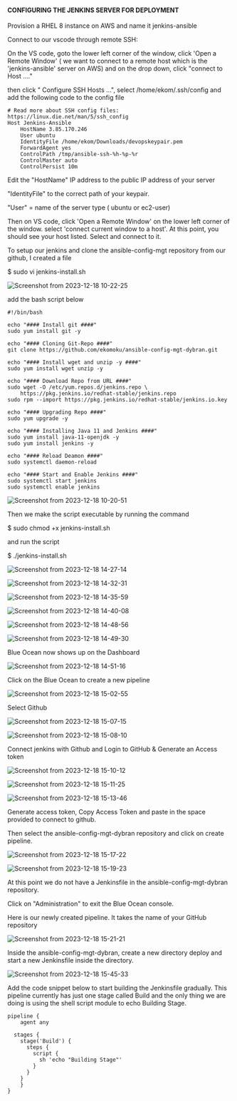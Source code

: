 
#### CONFIGURING THE JENKINS SERVER FOR DEPLOYMENT

Provision a RHEL 8 instance on AWS and name it jenkins-ansible


Connect to our vscode through remote SSH:

On the VS code, goto the lower left corner of the window, click 'Open a Remote Window' ( we want to connect to a remote host which is the 'jenkins-ansible' server on AWS) and on the drop down, click "connect to Host ...."

then click " Configure SSH Hosts ...", select /home/ekom/.ssh/config and add the following code to the config file 



~~~
# Read more about SSH config files: https://linux.die.net/man/5/ssh_config
Host Jenkins-Ansible
    HostName 3.85.170.246
    User ubuntu
    IdentityFile /home/ekom/Downloads/devopskeypair.pem
    ForwardAgent yes
    ControlPath /tmp/ansible-ssh-%h-%p-%r
    ControlMaster auto
    ControlPersist 10m
~~~




Edit the "HostName" IP address to the public IP address of your server 

"IdentityFile" to the correct path of your keypair.

"User" = name of the server type ( ubuntu or ec2-user)


Then on VS code, click 'Open a Remote Window' on the lower left corner of the window. select 'connect current window to a host'. At this point, you should see your host listed. Select and connect to it.


To setup our jenkins and clone the ansible-config-mgt repository from our github, I created a file

$ sudo vi jenkins-install.sh



![Screenshot from 2023-12-18 10-22-25](https://github.com/ekomoku/ekom-pbl/assets/66005935/d06ef955-bd94-40a6-afc8-b8f4c4a81bd7)



add the bash script below



~~~
#!/bin/bash

echo "#### Install git ####"
sudo yum install git -y

echo "#### Cloning Git-Repo ####"
git clone https://github.com/ekomoku/ansible-config-mgt-dybran.git

echo "#### Install wget and unzip -y ####"
sudo yum install wget unzip -y

echo "#### Download Repo from URL ####"
sudo wget -O /etc/yum.repos.d/jenkins.repo \
    https://pkg.jenkins.io/redhat-stable/jenkins.repo
sudo rpm --import https://pkg.jenkins.io/redhat-stable/jenkins.io.key

echo "#### Upgrading Repo ####"
sudo yum upgrade -y

echo "#### Installing Java 11 and Jenkins ####"
sudo yum install java-11-openjdk -y
sudo yum install jenkins -y

echo "#### Reload Deamon ####"
sudo systemctl daemon-reload

echo "#### Start and Enable Jenkins ####"
sudo systemctl start jenkins
sudo systemctl enable jenkins
~~~



![Screenshot from 2023-12-18 10-20-51](https://github.com/ekomoku/ekom-pbl/assets/66005935/eb75cddc-3e1b-4293-aa7d-5ac20caa1e7a)


Then we make the script executable by running the command

$ sudo chmod +x jenkins-install.sh

and run the script

$ ./jenkins-install.sh





![Screenshot from 2023-12-18 14-27-14](https://github.com/ekomoku/ekom-pbl/assets/66005935/80ef39dd-ec9e-48ff-a16f-33471142dede)




![Screenshot from 2023-12-18 14-32-31](https://github.com/ekomoku/ekom-pbl/assets/66005935/0e836fe6-9ec9-490c-bd26-4d38aeaf431f)




![Screenshot from 2023-12-18 14-35-59](https://github.com/ekomoku/ekom-pbl/assets/66005935/ecf96106-c1de-4979-b710-0999437b5b47)



![Screenshot from 2023-12-18 14-40-08](https://github.com/ekomoku/ekom-pbl/assets/66005935/d273d293-e98a-46f8-bff8-9b3c9ee9efe6)




![Screenshot from 2023-12-18 14-48-56](https://github.com/ekomoku/ekom-pbl/assets/66005935/f295fc58-ed49-40d1-8b3c-8231b18ad39d)



![Screenshot from 2023-12-18 14-49-30](https://github.com/ekomoku/ekom-pbl/assets/66005935/aeae41fe-2336-498d-a398-0bdf3fc4b399)



Blue Ocean now shows up on the Dashboard



![Screenshot from 2023-12-18 14-51-16](https://github.com/ekomoku/ekom-pbl/assets/66005935/a8e15253-0d55-446c-8ef5-ab0b67870bb1)




Click on the Blue Ocean to create a new pipeline



![Screenshot from 2023-12-18 15-02-55](https://github.com/ekomoku/ekom-pbl/assets/66005935/4388a41f-7d77-4e7f-9430-46b63a557a54)



Select Github



![Screenshot from 2023-12-18 15-07-15](https://github.com/ekomoku/ekom-pbl/assets/66005935/690a2206-fc38-43a5-83b1-1957926a47f4)




![Screenshot from 2023-12-18 15-08-10](https://github.com/ekomoku/ekom-pbl/assets/66005935/f1b66297-0860-4eb3-94c7-dd15e2935009)




Connect jenkins with Github and Login to GitHub & Generate an Access token




![Screenshot from 2023-12-18 15-10-12](https://github.com/ekomoku/ekom-pbl/assets/66005935/87705285-dd69-401e-a24c-0fc2ad6a7441)




![Screenshot from 2023-12-18 15-11-25](https://github.com/ekomoku/ekom-pbl/assets/66005935/78d30672-6277-48ea-a4ae-cfe2f055b225)




![Screenshot from 2023-12-18 15-13-46](https://github.com/ekomoku/ekom-pbl/assets/66005935/87d8b816-b444-4c3c-847a-67aeba6b7b70)




Generate access token, Copy Access Token and paste in the space provided to connect to github.

Then select the ansible-config-mgt-dybran repository and click on create pipeline.




![Screenshot from 2023-12-18 15-17-22](https://github.com/ekomoku/ekom-pbl/assets/66005935/e3e24769-990a-4b55-9010-c13d1a1a2987)





![Screenshot from 2023-12-18 15-19-23](https://github.com/ekomoku/ekom-pbl/assets/66005935/a4ca3596-fc45-41b3-bf56-a7243dd8d733)




At this point we do not have a Jenkinsfile in the ansible-config-mgt-dybran repository.

Click on "Administration" to exit the Blue Ocean console.

Here is our newly created pipeline. It takes the name of your GitHub repository





![Screenshot from 2023-12-18 15-21-21](https://github.com/ekomoku/ekom-pbl/assets/66005935/11275e22-7a65-49e5-816c-a14e3e220bf1)




Inside the ansible-config-mgt-dybran, create a new directory deploy and start a new Jenkinsfile inside the directory.





![Screenshot from 2023-12-18 15-45-33](https://github.com/ekomoku/ekom-pbl/assets/66005935/7d1849b3-b53a-4854-9ab8-2d3614fb0bd1)




Add the code snippet below to start building the Jenkinsfile gradually. This pipeline currently has just one stage called Build and the only thing we are doing is using the shell script module to echo Building Stage.




~~~
pipeline {
    agent any

  stages {
    stage('Build') {
      steps {
        script {
          sh 'echo "Building Stage"'
        }
      }
    }
    }
}
~~~







